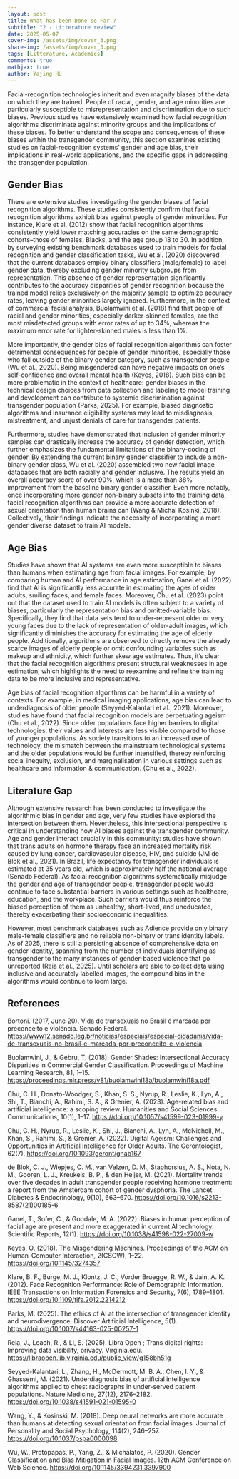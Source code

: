```yaml
---
layout: post
title: What has been Done so Far ?
subtitle: "2 - Litterature review"
date: 2025-05-07
cover-img: /assets/img/cover_3.png
share-img: /assets/img/cover_3.png
tags: [Litterature, Academics]
comments: true
mathjax: true
author: Yajing HU
---
```


Facial-recognition technologies inherit and even magnify biases of the data on which they are trained. People of racial, gender, and age minorities are particularly susceptible to misrepresentation and discrimination due to such biases. Previous studies have extensively examined how facial recognition algorithms discriminate against minority groups and the implications of these biases. To better understand the scope and consequences of these biases within the transgender community, this section examines existing studies on facial-recognition systems’ gender and age bias, their implications in real-world applications, and the specific gaps in addressing the transgender population.

## Gender Bias
There are extensive studies investigating the gender biases of facial recognition algorithms. These studies consistently confirm that facial recognition algorithms exhibit bias against people of gender minorities. For instance, Klare et al. (2012) show that facial recognition algorithms consistently yield lower matching accuracies on the same demographic cohorts–those of females, Blacks, and the age group 18 to 30. In addition, by surveying existing benchmark databases used to train models for facial recognition and gender classification tasks, Wu et al. (2020) discovered that the current databases employ binary classifiers (male/female) to label gender data, thereby excluding gender minority subgroups from representation. This absence of gender representation significantly contributes to the accuracy disparities of gender recognition because the trained model relies exclusively on the majority sample to optimize accuracy rates, leaving gender minorities largely ignored. Furthermore, in the context of commercial facial analysis, Buolamwini et al. (2018) find that people of racial and gender minorities, especially darker-skinned females, are the most misdetected groups with error rates of up to 34%, whereas the maximum error rate for lighter-skinned males is less than 1%. 

More importantly, the gender bias of facial recognition algorithms can foster detrimental consequences for people of gender minorities, especially those who fall outside of the binary gender category, such as transgender people (Wu et al., 2020). Being misgendered can have negative impacts on one’s self-confidence and overall mental health (Keyes, 2018). Such bias can be more problematic in the context of healthcare: gender biases in the technical design choices from data collection and labeling to model training and development can contribute to systemic discrimination against transgender population (Parks, 2025). For example, biased diagnostic algorithms and insurance eligibility systems may lead to misdiagnosis, mistreatment, and unjust denials of care for transgender patients.

Furthermore, studies have demonstrated that inclusion of gender minority samples can drastically increase the accuracy of gender detection, which further emphasizes the fundamental limitations of the binary-coding of gender. By extending the current binary gender classifier to include a non-binary gender class, Wu et al. (2020) assembled two new facial image databases that are both racially and gender inclusive. The results yield an overall accuracy score of over 90%, which is a more than 38% improvement from the baseline binary gender classifier. Even more notably, once incorporating more gender non-binary subsets into the training data, facial recognition algorithms can provide a more accurate detection of sexual orientation than human brains can (Wang & Michal Kosinki, 2018). Collectively, their findings indicate the necessity of incorporating a more gender diverse dataset to train AI models. 

## Age Bias
Studies have shown that AI systems are even more susceptible to biases than humans when estimating age from facial images. For example, by comparing human and AI performance in age estimation, Ganel et al. (2022) find that AI is significantly less accurate in estimating the ages of older adults, smiling faces, and female faces. Moreover, Chu et al. (2023) point out that the dataset used to train AI models is often subject to a variety of biases, particularly the representation bias and omitted-variable bias. Specifically, they find that data sets tend to under-represent older or very young faces due to the lack of representation of older-adult images, which significantly diminishes the accuracy for estimating the age of elderly people. Additionally, algorithms are observed to directly remove the already scarce images of elderly people or omit confounding variables such as makeup and ethnicity, which further skew age estimates. Thus, it’s clear that the facial recognition algorithms present structural weaknesses in age estimation, which highlights the need to reexamine and refine the training data to be more inclusive and representative.

Age bias of facial recognition algorithms can be harmful in a variety of contexts. For example, in medical imaging applications, age bias can lead to underdiagnosis of older people (Seyyed-Kalantari et al., 2021). Moreover, studies have found that facial recognition models are perpetuating ageism (Chu et al., 2022). Since older populations face higher barriers to digital technologies, their values and interests are less visible compared to those of younger populations. As society transitions to an increased use of technology, the mismatch between the mainstream technological systems and the older populations would be further intensified, thereby reinforcing social inequity, exclusion, and marginalisation in various settings such as healthcare and information & communication. (Chu et al., 2022).

## Literature Gap
Although extensive research has been conducted to investigate the algorithmic bias in gender and age, very few studies have explored the intersection between them. Nevertheless, this intersectional perspective is critical in understanding how AI biases against the transgender community. Age and gender interact crucially in this community: studies have shown that trans adults on hormone therapy face an increased mortality risk caused by lung cancer, cardiovascular disease, HIV, and suicide (JM de Blok et al., 2021). In Brazil, life expectancy for transgender individuals is estimated at 35 years old, which is approximately half the national average (Senado Federal). As facial recognition algorithms systematically misjudge the gender and age of transgender people, transgender people would continue to face substantial barriers in various settings such as healthcare, education, and the workplace. Such barriers would thus reinforce the biased perception of them as unhealthy, short-lived, and uneducated, thereby exacerbating their socioeconomic inequalities.

However, most benchmark databases such as Adience provide only binary male-female classifiers and no reliable non-binary or trans identity labels. As of 2025, there is still a persisting absence of comprehensive data on gender identity, spanning from the number of individuals identifying as transgender to the many instances of gender-based violence that go unreported (Reia et al., 2025). Until scholars are able to collect data using inclusive and accurately labelled images, the compound bias in the algorithms would continue to loom large.


## References
Bortoni. (2017, June 20). Vida de transexuais no Brasil é marcada por preconceito e violência. Senado Federal. https://www12.senado.leg.br/noticias/especiais/especial-cidadania/vida-de-transexuais-no-brasil-e-marcada-por-preconceito-e-violencia

Buolamwini, J., & Gebru, T. (2018). Gender Shades: Intersectional Accuracy Disparities in Commercial Gender Classification. Proceedings of Machine Learning Research, 81, 1–15. https://proceedings.mlr.press/v81/buolamwini18a/buolamwini18a.pdf

Chu, C. H., Donato-Woodger, S., Khan, S. S., Nyrup, R., Leslie, K., Lyn, A., Shi, T., Bianchi, A., Rahimi, S. A., & Grenier, A. (2023). Age-related bias and artificial intelligence: a scoping review. Humanities and Social Sciences Communications, 10(1), 1–17. https://doi.org/10.1057/s41599-023-01999-y

Chu, C. H., Nyrup, R., Leslie, K., Shi, J., Bianchi, A., Lyn, A., McNicholl, M., Khan, S., Rahimi, S., & Grenier, A. (2022). Digital Ageism: Challenges and Opportunities in Artificial Intelligence for Older Adults. The Gerontologist, 62(7). https://doi.org/10.1093/geront/gnab167

de Blok, C. J., Wiepjes, C. M., van Velzen, D. M., Staphorsius, A. S., Nota, N. M., Gooren, L. J., Kreukels, B. P., & den Heijer, M. (2021). Mortality trends over five decades in adult transgender people receiving hormone treatment: a report from the Amsterdam cohort of gender dysphoria. The Lancet Diabetes & Endocrinology, 9(10), 663–670. https://doi.org/10.1016/s2213-8587(21)00185-6

Ganel, T., Sofer, C., & Goodale, M. A. (2022). Biases in human perception of facial age are present and more exaggerated in current AI technology. Scientific Reports, 12(1). https://doi.org/10.1038/s41598-022-27009-w

Keyes, O. (2018). The Misgendering Machines. Proceedings of the ACM on Human-Computer Interaction, 2(CSCW), 1–22. https://doi.org/10.1145/3274357

Klare, B. F., Burge, M. J., Klontz, J. C., Vorder Bruegge, R. W., & Jain, A. K. (2012). Face Recognition Performance: Role of Demographic Information. IEEE Transactions on Information Forensics and Security, 7(6), 1789–1801. https://doi.org/10.1109/tifs.2012.2214212

Parks, M. (2025). The ethics of AI at the intersection of transgender identity and neurodivergence. Discover Artificial Intelligence, 5(1). https://doi.org/10.1007/s44163-025-00257-1

Reia, J., Leach, R., & Li, S. (2025). Libra Open ; Trans digital rights: Improving data visibility, privacy. Virginia.edu. https://libraopen.lib.virginia.edu/public_view/g158bh51g

Seyyed-Kalantari, L., Zhang, H., McDermott, M. B. A., Chen, I. Y., & Ghassemi, M. (2021). Underdiagnosis bias of artificial intelligence algorithms applied to chest radiographs in under-served patient populations. Nature Medicine, 27(12), 2176–2182. https://doi.org/10.1038/s41591-021-01595-0

Wang, Y., & Kosinski, M. (2018). Deep neural networks are more accurate than humans at detecting sexual orientation from facial images. Journal of Personality and Social Psychology, 114(2), 246–257. https://doi.org/10.1037/pspa0000098

Wu, W., Protopapas, P., Yang, Z., & Michalatos, P. (2020). Gender Classification and Bias Mitigation in Facial Images. 12th ACM Conference on Web Science. https://doi.org/10.1145/3394231.3397900
